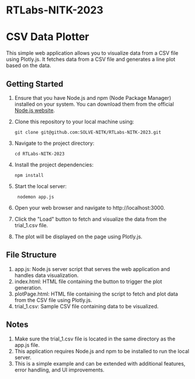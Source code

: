 # RTLabs-NITK-2023
# CSV Data Plotter

This simple web application allows you to visualize data from a CSV file using Plotly.js. It fetches data from a CSV file and generates a line plot based on the data.

## Getting Started
1. Ensure that you have Node.js and npm (Node Package Manager) installed on your system. You can download them from the official [Node.js website](https://nodejs.org/).

2. Clone this repository to your local machine using:
   ```shell
   git clone git@github.com:SOLVE-NITK/RTLabs-NITK-2023.git
3. Navigate to the project directory:
   ```shell
   cd RTLabs-NITK-2023
4. Install the project dependencies:
   ```shell
   npm install
5. Start the local server:
   ```shell
    nodemon app.js
6. Open your web browser and navigate to http://localhost:3000.
7. Click the "Load" button to fetch and visualize the data from the trial_1.csv file.
8. The plot will be displayed on the page using Plotly.js.

## File Structure
1. app.js: Node.js server script that serves the web application and handles data visualization.
2. index.html: HTML file containing the button to trigger the plot generation.
3. plotPage.html: HTML file containing the script to fetch and plot data from the CSV file using Plotly.js.
4. trial_1.csv: Sample CSV file containing data to be visualized.

## Notes
1. Make sure the trial_1.csv file is located in the same directory as the app.js file.
2. This application requires Node.js and npm to be installed to run the local server.
3. This is a simple example and can be extended with additional features, error handling, and UI improvements.



  



